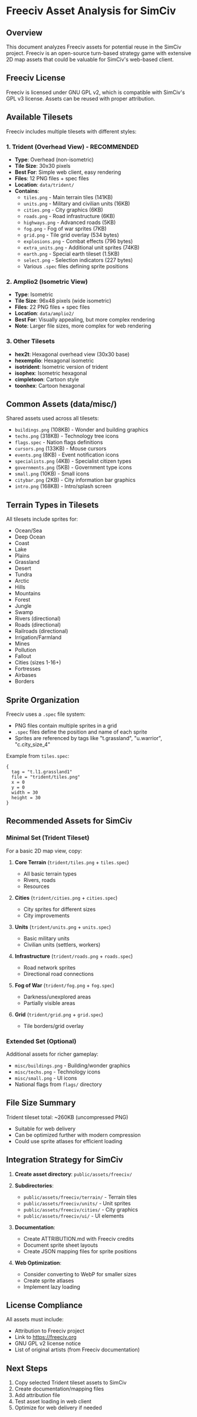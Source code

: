 # Freeciv Asset Analysis for SimCiv

## Overview
This document analyzes Freeciv assets for potential reuse in the SimCiv project. Freeciv is an open-source turn-based strategy game with extensive 2D map assets that could be valuable for SimCiv's web-based client.

## Freeciv License
Freeciv is licensed under GNU GPL v2, which is compatible with SimCiv's GPL v3 license. Assets can be reused with proper attribution.

## Available Tilesets

Freeciv includes multiple tilesets with different styles:

### 1. Trident (Overhead View) - **RECOMMENDED**
- **Type**: Overhead (non-isometric)
- **Tile Size**: 30x30 pixels
- **Best For**: Simple web client, easy rendering
- **Files**: 12 PNG files + spec files
- **Location**: `data/trident/`
- **Contains**:
  - `tiles.png` - Main terrain tiles (141KB)
  - `units.png` - Military and civilian units (16KB)
  - `cities.png` - City graphics (6KB)
  - `roads.png` - Road infrastructure (6KB)
  - `highways.png` - Advanced roads (5KB)
  - `fog.png` - Fog of war sprites (7KB)
  - `grid.png` - Tile grid overlay (534 bytes)
  - `explosions.png` - Combat effects (796 bytes)
  - `extra_units.png` - Additional unit sprites (74KB)
  - `earth.png` - Special earth tileset (1.5KB)
  - `select.png` - Selection indicators (227 bytes)
  - Various `.spec` files defining sprite positions

### 2. Amplio2 (Isometric View)
- **Type**: Isometric
- **Tile Size**: 96x48 pixels (wide isometric)
- **Files**: 22 PNG files + spec files
- **Location**: `data/amplio2/`
- **Best For**: Visually appealing, but more complex rendering
- **Note**: Larger file sizes, more complex for web rendering

### 3. Other Tilesets
- **hex2t**: Hexagonal overhead view (30x30 base)
- **hexemplio**: Hexagonal isometric
- **isotrident**: Isometric version of trident
- **isophex**: Isometric hexagonal
- **cimpletoon**: Cartoon style
- **toonhex**: Cartoon hexagonal

## Common Assets (data/misc/)

Shared assets used across all tilesets:

- `buildings.png` (108KB) - Wonder and building graphics
- `techs.png` (318KB) - Technology tree icons
- `flags.spec` - Nation flags definitions
- `cursors.png` (133KB) - Mouse cursors
- `events.png` (8KB) - Event notification icons
- `specialists.png` (4KB) - Specialist citizen types
- `governments.png` (5KB) - Government type icons
- `small.png` (10KB) - Small icons
- `citybar.png` (2KB) - City information bar graphics
- `intro.png` (168KB) - Intro/splash screen

## Terrain Types in Tilesets

All tilesets include sprites for:
- Ocean/Sea
- Deep Ocean
- Coast
- Lake
- Plains
- Grassland
- Desert
- Tundra
- Arctic
- Hills
- Mountains
- Forest
- Jungle
- Swamp
- Rivers (directional)
- Roads (directional)
- Railroads (directional)
- Irrigation/Farmland
- Mines
- Pollution
- Fallout
- Cities (sizes 1-16+)
- Fortresses
- Airbases
- Borders

## Sprite Organization

Freeciv uses a `.spec` file system:
- PNG files contain multiple sprites in a grid
- `.spec` files define the position and name of each sprite
- Sprites are referenced by tags like "t.grassland", "u.warrior", "c.city_size_4"

Example from `tiles.spec`:
```
{
  tag = "t.l1.grassland1"
  file = "trident/tiles.png"
  x = 0
  y = 0
  width = 30
  height = 30
}
```

## Recommended Assets for SimCiv

### Minimal Set (Trident Tileset)
For a basic 2D map view, copy:

1. **Core Terrain** (`trident/tiles.png` + `tiles.spec`)
   - All basic terrain types
   - Rivers, roads
   - Resources

2. **Cities** (`trident/cities.png` + `cities.spec`)
   - City sprites for different sizes
   - City improvements

3. **Units** (`trident/units.png` + `units.spec`)
   - Basic military units
   - Civilian units (settlers, workers)

4. **Infrastructure** (`trident/roads.png` + `roads.spec`)
   - Road network sprites
   - Directional road connections

5. **Fog of War** (`trident/fog.png` + `fog.spec`)
   - Darkness/unexplored areas
   - Partially visible areas

6. **Grid** (`trident/grid.png` + `grid.spec`)
   - Tile borders/grid overlay

### Extended Set (Optional)
Additional assets for richer gameplay:

- `misc/buildings.png` - Building/wonder graphics
- `misc/techs.png` - Technology icons
- `misc/small.png` - UI icons
- National flags from `flags/` directory

## File Size Summary

Trident tileset total: ~260KB (uncompressed PNG)
- Suitable for web delivery
- Can be optimized further with modern compression
- Could use sprite atlases for efficient loading

## Integration Strategy for SimCiv

1. **Create asset directory**: `public/assets/freeciv/`
2. **Subdirectories**:
   - `public/assets/freeciv/terrain/` - Terrain tiles
   - `public/assets/freeciv/units/` - Unit sprites
   - `public/assets/freeciv/cities/` - City graphics
   - `public/assets/freeciv/ui/` - UI elements

3. **Documentation**:
   - Create ATTRIBUTION.md with Freeciv credits
   - Document sprite sheet layouts
   - Create JSON mapping files for sprite positions

4. **Web Optimization**:
   - Consider converting to WebP for smaller sizes
   - Create sprite atlases
   - Implement lazy loading

## License Compliance

All assets must include:
- Attribution to Freeciv project
- Link to https://freeciv.org
- GNU GPL v2 license notice
- List of original artists (from Freeciv documentation)

## Next Steps

1. Copy selected Trident tileset assets to SimCiv
2. Create documentation/mapping files
3. Add attribution file
4. Test asset loading in web client
5. Optimize for web delivery if needed
